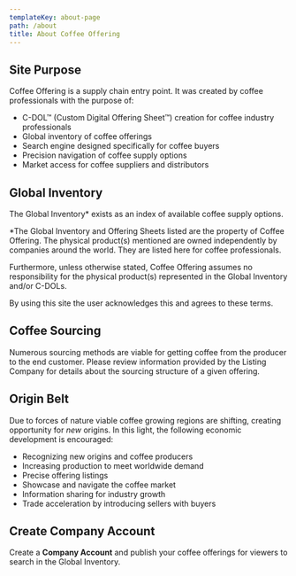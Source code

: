 ```yaml
---
templateKey: about-page
path: /about
title: About Coffee Offering
---
```

## Site Purpose

Coffee Offering is a supply chain entry point. It was created by coffee professionals with the purpose of:

* C-DOL™ (Custom Digital Offering Sheet™) creation for coffee industry professionals
* Global inventory of coffee offerings
* Search engine designed specifically for coffee buyers
* Precision navigation of coffee supply options
* Market access for coffee suppliers and distributors

## Global Inventory

The Global Inventory* exists as an index of available coffee supply options.

\*The Global Inventory and Offering Sheets listed are the property of Coffee Offering. The physical product(s) mentioned are owned independently by companies around the world. They are listed here for coffee professionals.

Furthermore, unless otherwise stated, Coffee Offering assumes no responsibility for the physical product(s) represented in the Global Inventory and/or C-DOLs.

By using this site the user acknowledges this and agrees to these terms.

## Coffee Sourcing

Numerous sourcing methods are viable for getting coffee from the producer to the end customer. Please review information provided by the Listing Company for details about the sourcing structure of a given offering.

## Origin Belt

Due to forces of nature viable coffee growing regions are shifting, creating opportunity for _new_ origins. In this light, the following economic development is encouraged:

* Recognizing new origins and coffee producers
* Increasing production to meet worldwide demand
* Precise offering listings
* Showcase and navigate the coffee market
* Information sharing for industry growth
* Trade acceleration by introducing sellers with buyers

## Create Company Account

Create a **Company Account** and publish your coffee offerings for viewers to search in the Global Inventory.
